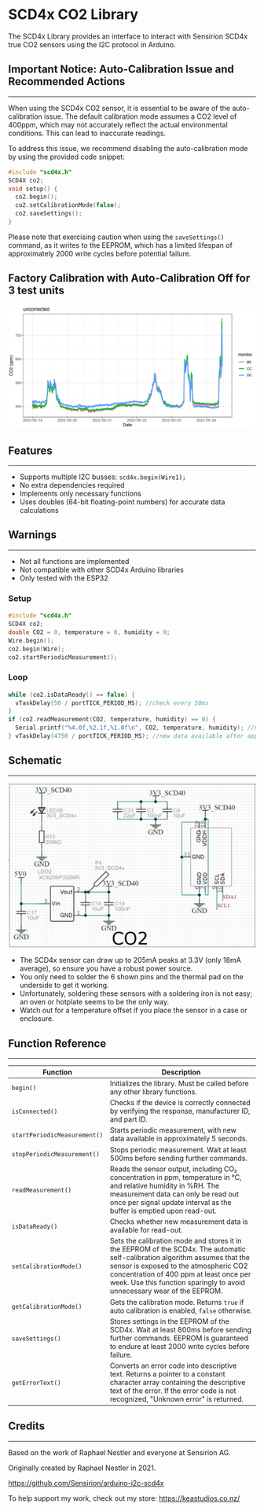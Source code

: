 # SCD4x CO2 Library

The SCD4x Library provides an interface to interact with Sensirion SCD4x true CO2 sensors using the I2C protocol in Arduino.

## Important Notice: Auto-Calibration Issue and Recommended Actions
---------------------------------------------------------------

When using the SCD4x CO2 sensor, it is essential to be aware of the auto-calibration issue. The default calibration mode assumes a CO2 level of 400ppm, which may not accurately reflect the actual environmental conditions. This can lead to inaccurate readings.

To address this issue, we recommend disabling the auto-calibration mode by using the provided code snippet:

```c++
#include "scd4x.h"
SCD4X co2;
void setup() {
  co2.begin();
  co2.setCalibrationMode(false);
  co2.saveSettings();
}
```
Please note that exercising caution when using the `saveSettings()` command, as it writes to the EEPROM, which has a limited lifespan of approximately 2000 write cycles before potential failure.

## Factory Calibration with Auto-Calibration Off for 3 test units
![Co Location Calibration](/images/cal.png)

## Features
---------

* Supports multiple I2C busses: `scd4x.begin(Wire1);`
* No extra dependencies required
* Implements only necessary functions
* Uses doubles (64-bit floating-point numbers) for accurate data calculations

## Warnings
---------

- Not all functions are implemented
- Not compatible with other SCD4x Arduino libraries
- Only tested with the ESP32

### Setup
```c++
#include "scd4x.h"
SCD4X co2;
double CO2 = 0, temperature = 0, humidity = 0;
Wire.begin();
co2.begin(Wire);
co2.startPeriodicMeasurement();
```
### Loop
```c++
while (co2.isDataReady() == false) {
  vTaskDelay(50 / portTICK_PERIOD_MS); //check every 50ms
}
if (co2.readMeasurement(CO2, temperature, humidity) == 0) {
  Serial.printf("%4.0f,%2.1f,%1.0f\n", CO2, temperature, humidity); //nice formatting of data
} vTaskDelay(4750 / portTICK_PERIOD_MS); //new data available after approx 5 seconds
```

## Schematic
------------

![Schematic](/images/schematic.png)

* The SCD4x sensor can draw up to 205mA peaks at 3.3V (only 18mA average), so ensure you have a robust power source.
* You only need to solder the 6 shown pins and the thermal pad on the underside to get it working.
* Unfortunately, soldering these sensors with a soldering iron is not easy; an oven or hotplate seems to be the only way.
* Watch out for a temperature offset if you place the sensor in a case or enclosure.

## Function Reference
--------------------

| Function                     | Description                                                                                                                                                                                                                                                                                  |
| ---------------------------- | -------------------------------------------------------------------------------------------------------------------------------------------------------------------------------------------------------------------------------------------------------------------------------------------- |
| `begin()`                    | Initializes the library. Must be called before any other library functions.                                                                                                                                                                                                                  |
| `isConnected()`              | Checks if the device is correctly connected by verifying the response, manufacturer ID, and part ID.                                                                                                                                                                                         |
| `startPeriodicMeasurement()` | Starts periodic measurement, with new data available in approximately 5 seconds.                                                                                                                                                                                                             |
| `stopPeriodicMeasurement()`  | Stops periodic measurement. Wait at least 500ms before sending further commands.                                                                                                                                                                                                             |
| `readMeasurement()`          | Reads the sensor output, including CO₂ concentration in ppm, temperature in °C, and relative humidity in %RH. The measurement data can only be read out once per signal update interval as the buffer is emptied upon read-out.                                                              |
| `isDataReady()`              | Checks whether new measurement data is available for read-out.                                                                                                                                                                                                                               |
| `setCalibrationMode()`       | Sets the calibration mode and stores it in the EEPROM of the SCD4x. The automatic self-calibration algorithm assumes that the sensor is exposed to the atmospheric CO2 concentration of 400 ppm at least once per week. Use this function sparingly to avoid unnecessary wear of the EEPROM. |
| `getCalibrationMode()`       | Gets the calibration mode. Returns `true` if auto calibration is enabled, `false` otherwise.                                                                                                                                                                                                 |
| `saveSettings()`             | Stores settings in the EEPROM of the SCD4x. Wait at least 800ms before sending further commands. EEPROM is guaranteed to endure at least 2000 write cycles before failure.                                                                                                                   |
| `getErrorText()`             | Converts an error code into descriptive text. Returns a pointer to a constant character array containing the descriptive text of the error. If the error code is not recognized, "Unknown error" is returned.                                                                                |

## Credits
---------

Based on the work of Raphael Nestler and everyone at Sensirion AG.

Originally created by Raphael Nestler in 2021.

https://github.com/Sensirion/arduino-i2c-scd4x

To help support my work, check out my store: https://keastudios.co.nz/
